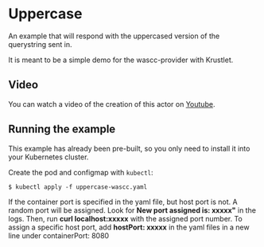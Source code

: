 # Uppercase

An example that will respond with the uppercased version of the querystring
sent in.

It is meant to be a simple demo for the wascc-provider with Krustlet.

## Video

You can watch a video of the creation of this actor on
[Youtube](https://www.youtube.com/watch?v=uy91W7OxHcQ).

## Running the example

This example has already been pre-built, so you only need to install it into
your Kubernetes cluster.

Create the pod and configmap with `kubectl`:

```shell
$ kubectl apply -f uppercase-wascc.yaml
```

If the container port is specified in the yaml file, but host port is not. A
random port will be assigned. Look for **New port assigned is: xxxxx"** in the
logs. Then, run **curl localhost:xxxxx** with the assigned port number. To
assign a specific host port, add **hostPort: xxxxx** in the yaml files in a new
line under containerPort: 8080
